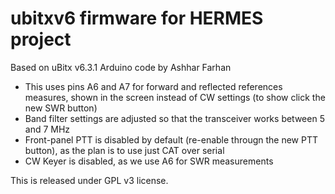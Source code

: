 # ubitxv6 firmware for HERMES project
Based on uBitx v6.3.1 Arduino code by Ashhar Farhan

- This uses pins A6 and A7 for forward and reflected references measures, shown in the screen instead of CW settings (to show click the new SWR button)
- Band filter settings are adjusted so that the transceiver works between 5 and 7 MHz
- Front-panel PTT is disabled by default (re-enable througn the new PTT button), as the plan is to use just CAT over serial
- CW Keyer is disabled, as we use A6 for SWR measurements

This is released under GPL v3 license.
